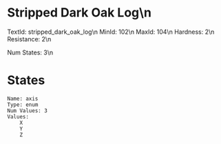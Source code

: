 # Stripped Dark Oak Log\n
TextId: stripped_dark_oak_log\n
MinId: 102\n
MaxId: 104\n
Hardness: 2\n
Resistance: 2\n

Num States: 3\n
# States
```
Name: axis
Type: enum
Num Values: 3
Values:
    X
    Y
    Z
```